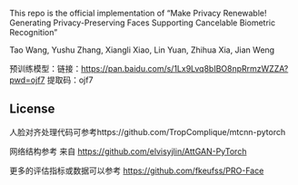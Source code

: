 This repo is the official implementation of 
“Make Privacy Renewable! Generating Privacy-Preserving Faces Supporting Cancelable Biometric Recognition”

Tao Wang, Yushu Zhang, Xiangli Xiao, Lin Yuan, Zhihua Xia, Jian Weng

预训练模型：链接：https://pan.baidu.com/s/1Lx9Lvq8bIBO8npRrmzWZZA?pwd=ojf7 
提取码：ojf7

## License
人脸对齐处理代码可参考https://github.com/TropComplique/mtcnn-pytorch

网络结构参考 来自 https://github.com/elvisyjlin/AttGAN-PyTorch

更多的评估指标或数据可以参考 https://github.com/fkeufss/PRO-Face

